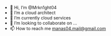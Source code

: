 - 👋 Hi, I’m @Mrkn1ght04
- 👀 I’m a cloud architect
- 🌱 I’m currently cloud services
- 💞️ I’m looking to collaborate on ...
- 📫 How to reach me manas04.mail@gmail.com

<!---
Mrkn1ght04/Mrkn1ght04 is a ✨ special ✨ repository because its `README.md` (this file) appears on your GitHub profile.
You can click the Preview link to take a look at your changes.
--->
